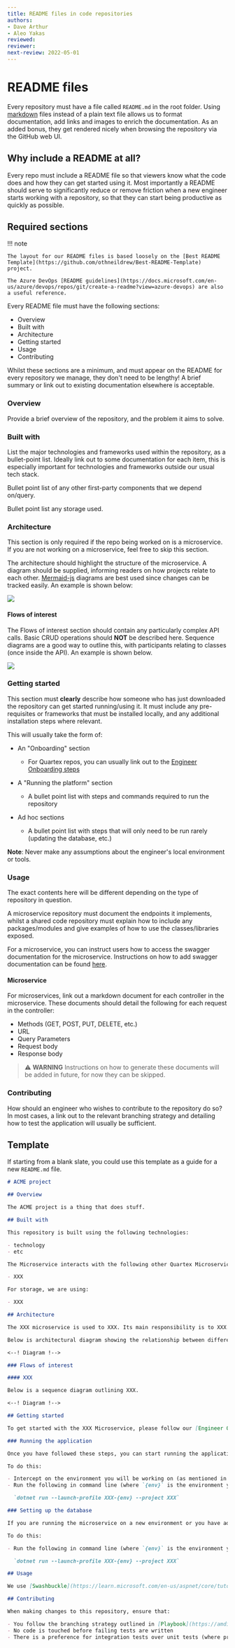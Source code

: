 ```yaml
---
title: README files in code repositories
authors: 
- Dave Arthur
- Aleo Yakas
reviewed: 
reviewer:
next-review: 2022-05-01
---
```


# README files

Every repository must have a file called `README.md` in the root folder. Using [markdown](https://docs.github.com/en/get-started/writing-on-github/getting-started-with-writing-and-formatting-on-github/basic-writing-and-formatting-syntax) files instead of a plain text file allows us to format documentation, add links and images to enrich the documentation. As an added bonus, they get rendered nicely when browsing the repository via the GitHub web UI.

## Why include a README at all?

Every repo must include a README file so that viewers know what the code does and how they can get started using it. Most importantly a README should serve to significantly reduce or remove friction when a new engineer starts working with a repository, so that they can start being productive as quickly as possible.

## Required sections

!!! note

    The layout for our README files is based loosely on the [Best README Template](https://github.com/othneildrew/Best-README-Template) project.

    The Azure DevOps [README guidelines](https://docs.microsoft.com/en-us/azure/devops/repos/git/create-a-readme?view=azure-devops) are also a useful reference.

Every README file must have the following sections:

- Overview
- Built with
- Architecture
- Getting started
- Usage
- Contributing

Whilst these sections are a minimum, and must appear on the README for every repository we manage, they don't need to be lengthy! A brief summary or link out to existing documentation elsewhere is acceptable.

### Overview

Provide a brief overview of the repository, and the problem it aims to solve.

### Built with

List the major technologies and frameworks used within the repository, as a bullet-point list. Ideally link out to some documentation for each item, this is especially important for technologies and frameworks outside our usual tech stack.

Bullet point list of any other first-party components that we depend on/query.

Bullet point list any storage used.

### Architecture

This section is only required if the repo being worked on is a microservice. If you are not working on a microservice, feel free to skip this section.

The architecture should highlight the structure of the microservice. A diagram should be supplied, informing readers on how projects relate to each other. [Mermaid-js](https://mermaid-js.github.io/mermaid/#/) diagrams are best used since changes can be tracked easily. An example is shown below:

[![](https://mermaid.ink/img/pako:eNqFklFrwjAUhf9KyF4cWOdzlYJQBWGCo4M9tD5cm6uGpmlJbrcV8b8vs3EUqSwP4YT7nXtPQs48rwTykDN2NFCf2Hs8yzRziyQpTOdNFGONWqDOWxZLcFQ5f2miXY8KgmitCV2JZKXtJEHzKXPsCEutwo5jB6lU-LRarcaWTFXgVXeYkrpIruiU9YoeDL6koFM4ddl812bf5e0PZn6wvwFjQ6nuwy7qWsn8ehj29YB77xaNlZZA_810L-VVtz_Cg0kQ2TIdLT4Slzo3SJZtQMMRzfNu9r9X7NPRpk3eXlkMBHuwOGzrh3e25Teh0aDSm2CL7Xo342NeoilBCvcTzr9tMk4nLDHjoZMCTJHxTF8c19QCCJdCUmV4eABlccyhoSppdc5DMg3eIP9bPHX5AZys08M)](https://mermaid.live/edit#pako:eNqFklFrwjAUhf9KyF4cWOdzlYJQBWGCo4M9tD5cm6uGpmlJbrcV8b8vs3EUqSwP4YT7nXtPQs48rwTykDN2NFCf2Hs8yzRziyQpTOdNFGONWqDOWxZLcFQ5f2miXY8KgmitCV2JZKXtJEHzKXPsCEutwo5jB6lU-LRarcaWTFXgVXeYkrpIruiU9YoeDL6koFM4ddl812bf5e0PZn6wvwFjQ6nuwy7qWsn8ehj29YB77xaNlZZA_810L-VVtz_Cg0kQ2TIdLT4Slzo3SJZtQMMRzfNu9r9X7NPRpk3eXlkMBHuwOGzrh3e25Teh0aDSm2CL7Xo342NeoilBCvcTzr9tMk4nLDHjoZMCTJHxTF8c19QCCJdCUmV4eABlccyhoSppdc5DMg3eIP9bPHX5AZys08M)


#### Flows of interest

The Flows of interest section should contain any particularly complex API calls. Basic CRUD operations should **NOT** be described here. Sequence diagrams are a good way to outline this, with participants relating to classes (once inside the API). An example is shown below.

[![](https://mermaid.ink/img/pako:eNqNVMtuwjAQ_BXLJ4pA3HNAohQh2gsCjpEqK9kWi8RO15sWGvHvtU0ApwktOfkx4xnPWKl4olPgEWfMwEcJKoEnKd5R5LFi9isEkkxkIRSx0gAyYdgj6i87bAMmy4XbfxEZlSimWhHqLOtC7k6QNeCnTCAg1StthlQE1hZJrYzDL4L5TVItM80k2FlgzS-08QlCajekyLzG9DpdgUj_uMikkI4w2xOgEtlZxyUSqxPLpzccjsduMWLz2SZqXGpUyfQ4eq0PHFX9PuqS4Hhiu2g9uZlcxJao94c50Mq1Z6j3cML_CthTQzVrACjI8MxrxNwpGCBuSzWCb5sMzmj6rZvyZwRleLdBGx0HhNV1WQj2bypey4zYpKStRvkNvYDZNOtK75IyYIw1ttE7UHdp-XjO2YTs-_QQTGHrgv-0LhV2Ehr9-SfahF1eoHvI181noxUf8BwwFzK1P5LKwWNOW8gh5pEdpgJ3MY_V0eLKIhUEs1SSRh692UxhwEVJen1QCY8ISziD6v9QjTr-ANtLo90)](https://mermaid.live/edit#pako:eNqNVMtuwjAQ_BXLJ4pA3HNAohQh2gsCjpEqK9kWi8RO15sWGvHvtU0ApwktOfkx4xnPWKl4olPgEWfMwEcJKoEnKd5R5LFi9isEkkxkIRSx0gAyYdgj6i87bAMmy4XbfxEZlSimWhHqLOtC7k6QNeCnTCAg1StthlQE1hZJrYzDL4L5TVItM80k2FlgzS-08QlCajekyLzG9DpdgUj_uMikkI4w2xOgEtlZxyUSqxPLpzccjsduMWLz2SZqXGpUyfQ4eq0PHFX9PuqS4Hhiu2g9uZlcxJao94c50Mq1Z6j3cML_CthTQzVrACjI8MxrxNwpGCBuSzWCb5sMzmj6rZvyZwRleLdBGx0HhNV1WQj2bypey4zYpKStRvkNvYDZNOtK75IyYIw1ttE7UHdp-XjO2YTs-_QQTGHrgv-0LhV2Ehr9-SfahF1eoHvI181noxUf8BwwFzK1P5LKwWNOW8gh5pEdpgJ3MY_V0eLKIhUEs1SSRh692UxhwEVJen1QCY8ISziD6v9QjTr-ANtLo90)

### Getting started

This section must **clearly** describe how someone who has just downloaded the repository can get started running/using it. It must include any pre-requisites or frameworks that must be installed locally, and any additional installation steps where relevant.

This will usually take the form of:

- An "Onboarding" section

  - For Quartex repos, you can usually link out to the [Engineer Onboarding steps](https://dev.azure.com/AMDigitalTech/Platform%20Development/_wiki/wikis/AMD-Technology.wiki/385/Engineer-Onboarding)

- A "Running the platform" section

    - A bullet point list with steps and commands required to run the repository

- Ad hoc sections

    - A bullet point list with steps that will only need to be run rarely (updating the database, etc.)

**Note**: Never make any assumptions about the engineer's local environment or tools.

### Usage

The exact contents here will be different depending on the type of repository in question. 

A microservice repository must document the endpoints it implements, whilst a shared code repository must explain how to include any packages/modules and give examples of how to use the classes/libraries exposed.

For a microservice, you can instruct users how to access the swagger documentation for the microservice. Instructions on how to add swagger documentation can be found [here](https://github.com/amdigital-co-uk/quartex-ci/blob/main/docs/microservice.md#adding-swashbuckle).

#### Microservice

For microservices, link out a markdown document for each controller in the microservice. These documents should detail the following for each request in the controller:

- Methods (GET, POST, PUT, DELETE, etc.)
- URL 
- Query Parameters
- Request body
- Response body

> :warning: **WARNING** Instructions on how to generate these documents will be added in future, for now they can be skipped.

### Contributing

How should an engineer who wishes to contribute to the repository do so? In most cases, a link out to the relevant branching strategy and detailing how to test the application will usually be sufficient.

## Template

If starting from a blank slate, you could use this template as a guide for a new `README.md` file.

```markdown
# ACME project

## Overview

The ACME project is a thing that does stuff.

## Built with

This repository is built using the following technologies:

- technology
- etc

The Microservice interacts with the following other Quartex Microservices:

- XXX

For storage, we are using:

- XXX

## Architecture

The XXX microservice is used to XXX. Its main responsibility is to XXX.

Below is architectural diagram showing the relationship between different projects in the microservice, as well as all external calls.

<--! Diagram !-->

### Flows of interest

#### XXX

Below is a sequence diagram outlining XXX.

<--! Diagram !-->

## Getting started

To get started with the XXX Microservice, please follow our [Engineer Onboarding steps](https://dev.azure.com/AMDigitalTech/Platform%20Development/_wiki/wikis/AMD-Technology.wiki/385/Engineer-Onboarding).

### Running the application

Once you have followed these steps, you can start running the application.

To do this:

- Intercept on the environment you will be working on (as mentioned in the Engineer Onboarding steps)
- Run the following in command line (where `{env}` is the environment you have intercepted on):

  `dotnet run --launch-profile XXX-{env} --project XXX`

### Setting up the database

If you are running the microservice on a new environment or you have added migrations, you will need to run the microservice's migrator to update the database. 

To do this:

- Run the following in command line (where `{env}` is the environment you have intercepted on):

  `dotnet run --launch-profile XXX-{env} --project XXX`

## Usage

We use [Swashbuckle](https://learn.microsoft.com/en-us/aspnet/core/tutorials/getting-started-with-swashbuckle?view=aspnetcore-6.0&tabs=visual-studio) to generate our swagger for the various endpoints in the XXX Microservice. Once the Microservice is running, you can view details of the endpoint on http://localhost:{port}/swagger/index.html (generally, it'll be http://localhost:XXX/swagger/index.html).

## Contributing

When making changes to this repository, ensure that: 

- You follow the branching strategy outlined in [Playbook](https://amdigital-co-uk.github.io/6.-Engineering/Source-Control%2C-Versioning-%26-Branching-Strategy/#branching-strategy)
- No code is touched before failing tests are written
- There is a preference for integration tests over unit tests (where pragmatic)
```
